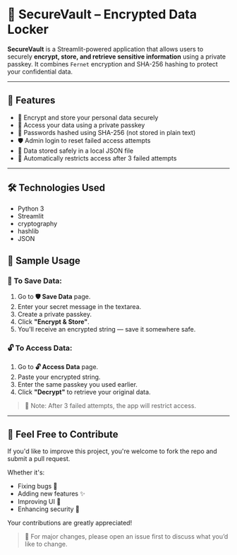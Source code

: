 # 🔐 SecureVault – Encrypted Data Locker

**SecureVault** is a Streamlit-powered application that allows users to securely **encrypt, store, and retrieve sensitive information** using a private passkey.
It combines `Fernet` encryption and SHA-256 hashing to protect your confidential data.

---

## 🚀 Features

- 🔐 Encrypt and store your personal data securely
- 🔑 Access your data using a private passkey
- 🧠 Passwords hashed using SHA-256 (not stored in plain text)
- 🛡️ Admin login to reset failed access attempts
- 📁 Data stored safely in a local JSON file
- 🚫 Automatically restricts access after 3 failed attempts

---

## 🛠️ Technologies Used

- Python 3
- Streamlit
- cryptography
- hashlib
- JSON

  
## 🧪 Sample Usage

### 🔐 To Save Data:
1. Go to **🛡️ Save Data** page.
2. Enter your secret message in the textarea.
3. Create a private passkey.
4. Click **"Encrypt & Store"**.
5. You’ll receive an encrypted string — save it somewhere safe.

### 🔓 To Access Data:
1. Go to **🔓 Access Data** page.
2. Paste your encrypted string.
3. Enter the same passkey you used earlier.
4. Click **"Decrypt"** to retrieve your original data.

> 🚨 Note: After 3 failed attempts, the app will restrict access.


---
## 🤝 Feel Free to Contribute

If you'd like to improve this project, you're welcome to fork the repo and submit a pull request.

Whether it's:
- Fixing bugs 🐛
- Adding new features ✨
- Improving UI 🎨
- Enhancing security 🔐

Your contributions are greatly appreciated!

> 💬 For major changes, please open an issue first to discuss what you’d like to change.



